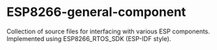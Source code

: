 # ESP8266-general-component
Collection of source files for interfacing with various ESP components. 
Implemented using ESP8266_RTOS_SDK (ESP-IDF style).
